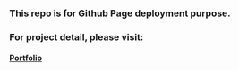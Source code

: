 ### This repo is for Github Page deployment purpose.
### For project detail, please visit:

#### [Portfolio][portfolio]
[portfolio]:
https://github.com/ChuSong327/Portfolio